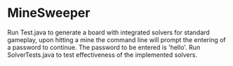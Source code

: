 # MineSweeper
Run Test.java to generate a board with integrated solvers for standard gameplay, 
upon hitting a mine the command line will prompt the entering of a password to continue. 
The password to be entered is 'hello'.
Run SolverTests.java to test effectiveness of the implemented solvers.
